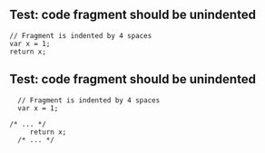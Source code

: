 ## Test: code fragment should be unindented

<?code-excerpt "indented_frag.dart (single code block)"?>
```
// Fragment is indented by 4 spaces
var x = 1;
return x;
```

## Test: code fragment should be unindented

<?code-excerpt "indented_frag.dart (code blocks)"?>
```
  // Fragment is indented by 4 spaces
  var x = 1;

/* ... */
     return x;
  /* ... */
```
